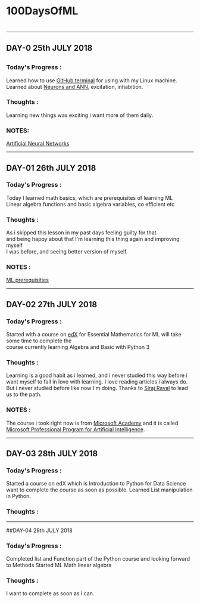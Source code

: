 # 100DaysOfML <h1>
---
## DAY-0 25th JULY 2018 <h2>

### Today's Progress :
Learned how to use [GitHub terminal](https://www.youtube.com/watch?v=HVsySz-h9r4&t=1158s) for using with my Linux machine.  
Learned about [Neurons and ANN](http://www.saedsayad.com/artificial_neural_network.htm), excitation, inhabition.
### Thoughts :
Learning new things was exciting i want more of them daily.
### NOTES:
[Artificial Neural Networks](https://blog.goodaudience.com/artificial-neural-networks-explained-436fcf36e75)
***
## DAY-01 26th JULY 2018 <h3>
### Today's Progress :
Today I learned math basics, which are prerequisites of learning ML  
Linear algebra functions and basic algebra variables, co efficient etc
### Thoughts :
As i skipped this lesson in my past days feeling guilty for that   
and being happy about that I'm learning this thing again and improving myself  
I was before, and seeing better version of myself.
### NOTES :
[ ML prerequisities](https://developers.google.com/machine-learning/crash-course/prereqs-and-prework)  
___

## DAY-02 27th JULY 2018

### Today's Progress :
Started with a course on [edX](www.edx.org) for Essential Mathematics for  ML will take some time to complete the  
course currently learning Algebra and Basic with Python 3
### Thoughts :
Learning is a good habit as i learned, and i never studied this way before i want myself to fall in love
with learning. I love reading articles i always do. But i never studied before like now I'm doing. Thanks to [Siraj Raval](http://www.youtube.com/c/sirajraval) to lead us to the path.
### NOTES :
The course i took right now is from [Microsoft Academy](https://academy.microsoft.com/en-us/professional-program/) and it is called
[Microsoft Professional Program for Artificial Intelligence](https://academy.microsoft.com/en-us/tracks/artificial-intelligence).
___
## DAY-03 28th JULY 2018

### Today's Progress :
Started a course on edX which is Introduction to Python for Data Science want to complete the course as soon as possible. Learned List manipulation in Python.
### Thoughts :

___
##DAY-04 29th JULY 2018

### Today's Progress :
Completed list and Function part of the Python course and looking forward to Methods
Started ML Math linear algebra
### Thoughts : 
I want to complete as soon as I can.
